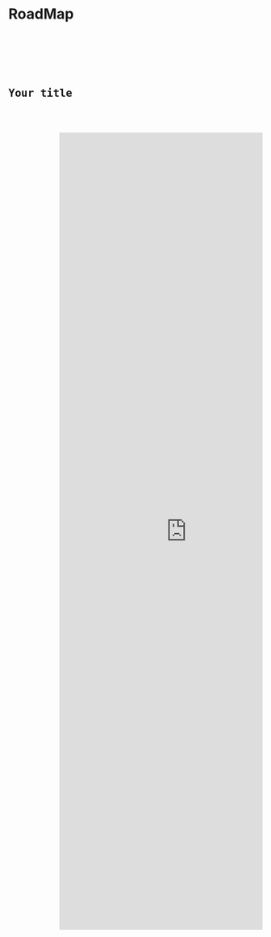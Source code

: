 # RoadMap


<pre>
    <div class="container">
        <div class="block two first">
            <h2>Your title</h2>
            <div class="wrap">
            <iframe frameborder="0" style="width:100%;height:1579px;" src="https://viewer.diagrams.net/?tags=%7B%7D&highlight=0000ff&edit=_blank&nav=1&title=atasumt_roadmap_flutter#Uhttps%3A%2F%2Fdrive.google.com%2Fuc%3Fid%3D1leI_nrZSRS0Vp48ZTQMgVZtcMFx3FFfF%26export%3Ddownload"></iframe>
            </div>
        </div>
    </div>
</pre>


